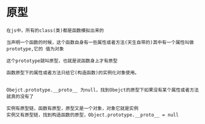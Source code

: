 # 原型

    在js中，所有的class(类)都是函数模拟出来的

    当声明一个函数的时候，这个函数自身有一些属性或者方法(天生自带的)其中有一个属性叫做prototype,它的 值为对象

    这个prototype就叫原型，也就是说函数身上才有原型

    函数原型下的属性或者方法只给它(构造函数)的实例化对象使用。


    Obejct.prototype.__proto__ 为null，找到Obejct的原型下如果没有某个属性或者方法就真的没有了

    实例有原型链，函数有原型，原型又是一个对象，对象它就是实例
    实例又有原型链，找到构造函数的原型，Object.prototype.__proto__ = null